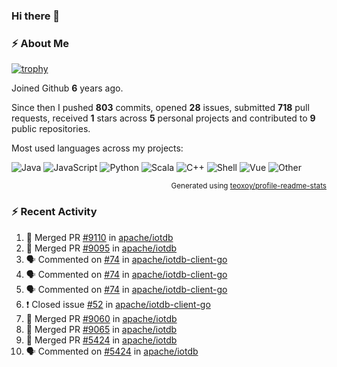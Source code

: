 ### Hi there 👋

### :zap: About Me

[![trophy](https://github-profile-trophy.vercel.app/?username=HTHou&theme=onedark)](https://github.com/ryo-ma/github-profile-trophy)
   
Joined Github **6** years ago.

Since then I pushed **803** commits, opened **28** issues, submitted **718** pull requests, received **1** stars across **5** personal projects and contributed to **9** public repositories.

Most used languages across my projects:

![Java](https://img.shields.io/static/v1?style=flat-square&label=%E2%A0%80&color=555&labelColor=%23b07219&message=Java%EF%B8%B194.4%25)
![JavaScript](https://img.shields.io/static/v1?style=flat-square&label=%E2%A0%80&color=555&labelColor=%23f1e05a&message=JavaScript%EF%B8%B11.4%25)
![Python](https://img.shields.io/static/v1?style=flat-square&label=%E2%A0%80&color=555&labelColor=%233572A5&message=Python%EF%B8%B10.7%25)
![Scala](https://img.shields.io/static/v1?style=flat-square&label=%E2%A0%80&color=555&labelColor=%23c22d40&message=Scala%EF%B8%B10.6%25)
![C++](https://img.shields.io/static/v1?style=flat-square&label=%E2%A0%80&color=555&labelColor=%23f34b7d&message=C%2B%2B%EF%B8%B10.6%25)
![Shell](https://img.shields.io/static/v1?style=flat-square&label=%E2%A0%80&color=555&labelColor=%2389e051&message=Shell%EF%B8%B10.4%25)
![Vue](https://img.shields.io/static/v1?style=flat-square&label=%E2%A0%80&color=555&labelColor=%2341b883&message=Vue%EF%B8%B10.3%25)
![Other](https://img.shields.io/static/v1?style=flat-square&label=%E2%A0%80&color=555&labelColor=%23ededed&message=Other%EF%B8%B11.2%25)

<p align="right"><sub>Generated using <a href="https://github.com/marketplace/actions/profile-readme-stats">teoxoy/profile-readme-stats</a></sub></p>


<!--![](https://github.com/HTHou/HTHou/blob/output/github-contribution-grid-snake.svg)-->

<!--![Haonan Hou's github stats](https://github-readme-stats.vercel.app/api?username=HTHou&count_private=true&show_icons=true&theme=onedark)-->

<!--![Haonan Hou's wakatime stats](https://github-readme-stats.vercel.app/api/wakatime?username=HTHou&layout=compact&theme=onedark)-->

<!--![Top Langs](https://github-readme-stats.vercel.app/api/top-langs/?username=HTHou&theme=onedark&layout=compact)-->

### :zap: Recent Activity
<!--START_SECTION:activity-->
1. 🎉 Merged PR [#9110](https://github.com/apache/iotdb/pull/9110) in [apache/iotdb](https://github.com/apache/iotdb)
2. 🎉 Merged PR [#9095](https://github.com/apache/iotdb/pull/9095) in [apache/iotdb](https://github.com/apache/iotdb)
3. 🗣 Commented on [#74](https://github.com/apache/iotdb-client-go/issues/74) in [apache/iotdb-client-go](https://github.com/apache/iotdb-client-go)
4. 🗣 Commented on [#74](https://github.com/apache/iotdb-client-go/issues/74) in [apache/iotdb-client-go](https://github.com/apache/iotdb-client-go)
5. 🗣 Commented on [#74](https://github.com/apache/iotdb-client-go/issues/74) in [apache/iotdb-client-go](https://github.com/apache/iotdb-client-go)
6. ❗️ Closed issue [#52](https://github.com/apache/iotdb-client-go/issues/52) in [apache/iotdb-client-go](https://github.com/apache/iotdb-client-go)
7. 🎉 Merged PR [#9060](https://github.com/apache/iotdb/pull/9060) in [apache/iotdb](https://github.com/apache/iotdb)
8. 🎉 Merged PR [#9065](https://github.com/apache/iotdb/pull/9065) in [apache/iotdb](https://github.com/apache/iotdb)
9. 🎉 Merged PR [#5424](https://github.com/apache/iotdb/pull/5424) in [apache/iotdb](https://github.com/apache/iotdb)
10. 🗣 Commented on [#5424](https://github.com/apache/iotdb/issues/5424) in [apache/iotdb](https://github.com/apache/iotdb)
<!--END_SECTION:activity-->

<!--
**HTHou/HTHou** is a ✨ _special_ ✨ repository because its `README.md` (this file) appears on your GitHub profile.

Here are some ideas to get you started:

- 🔭 I’m currently working on ...
- 🌱 I’m currently learning ...
- 👯 I’m looking to collaborate on ...
- 🤔 I’m looking for help with ...
- 💬 Ask me about ...
- 📫 How to reach me: ...
- 😄 Pronouns: ...
- ⚡ Fun fact: ...
-->
